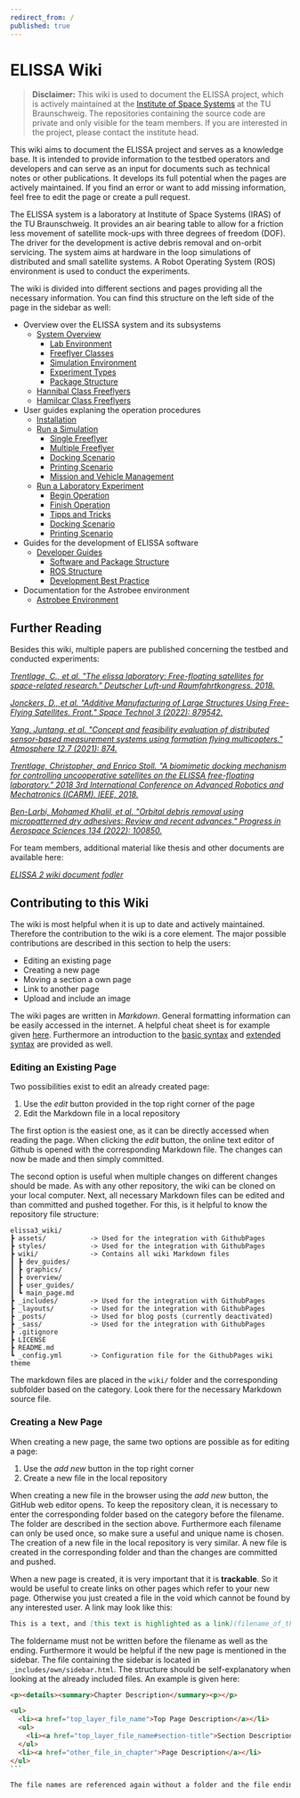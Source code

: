 ```yaml
---
redirect_from: /
published: true
---
```


# ELISSA Wiki

> **Disclaimer:** This wiki is used to document the ELISSA project, which is actively maintained at the [Institute of Space Systems](https://www.space-systems.eu) at the TU Braunschweig. The repositories containing the source code are private and only visible for the team members. If you are interested in the project, please contact the institute head.

This wiki aims to document the ELISSA project and serves as a knowledge base. It is intended to provide 
information to the testbed operators and developers and can serve as an input for documents such as technical notes or other publications. It develops its full potential when the pages are actively maintained. If you find an error or want to add missing information, feel free to edit the page or create a pull request.

The ELISSA system is a laboratory at Institute of Space Systems (IRAS) of the TU Braunschweig. It provides an air bearing
table to allow for a friction less movement of satellite mock-ups with three degrees of freedom (DOF). The driver for the
development is active debris removal and on-orbit servicing. The system aims at hardware in the loop simulations of distributed and small satellite systems. A Robot Operating System (ROS) environment is used to conduct the experiments.

The wiki is divided into different sections and pages providing all the necessary information. You can find this structure on the left side of the page in the sidebar as well:

- Overview over the ELISSA system and its subsystems
  - [System Overview](overview)
    - [Lab Environment](overview#lab-environment)
    - [Freeflyer Classes](overview#freeflyer-classes)
    - [Simulation Environment](overview#simulation-environment)
    - [Experiment Types](overview#experiment-types)
    - [Package Structure](overview#package-structure)
  - [Hannibal Class Freeflyers](hannibal)
  - [Hamilcar Class Freeflyers](hamilcar)
- User guides explaning the operation procedures
  - [Installation](installation)
  - [Run a Simulation](run_simulation)
    - [Single Freeflyer](run_simulation#single-freeflyer)
    - [Multiple Freeflyer](run_simulation#multiple-freeflyer)
    - [Docking Scenario](run_simulation#docking-scenario)
    - [Printing Scenario](run_simulation#printing-scenario)
    - [Mission and Vehicle Management](run_simulation#mission-and-vehicle-management)
  - [Run a Laboratory Experiment](run_laboratory)
    - [Begin Operation](run_laboratory#begin-operation)
    - [Finish Operation](run_laboratory#finish-operation)
    - [Tipps and Tricks](run_laboratory#tipps-and-tricks)
    - [Docking Scenario](run_laboratory#docking-scenario)
    - [Printing Scenario](run_laboratory#printing-scenario)
- Guides for the development of ELISSA software
  - [Developer Guides](dev_guides)
    - [Software and Package Structure](dev_guides#software-and-package-structure)
    - [ROS Structure](dev_guides#ros-structure)
    - [Development Best Practice](dev_guides#development-best-practice)
- Documentation for the Astrobee environment
  - [Astrobee Environment](astrobee)

## Further Reading

Besides this wiki, multiple papers are published concerning the testbed and conducted experiments:

[*Trentlage, C., et al. "The elissa laboratory: Free-floating satellites for space-related research." Deutscher Luft-und Raumfahrtkongress. 2018.*](https://www.researchgate.net/profile/Mohamed-Ben-Larbi/publication/327982192_The_ELISSA_Laboratory_Free-Floating_Satellites_for_Space-Related_Research/links/5bb1fd55299bf13e60597aed/The-ELISSA-Laboratory-Free-Floating-Satellites-for-Space-Related-Research.pdf)

[*Jonckers, D., et al. "Additive Manufacturing of Large Structures Using Free-Flying Satellites. Front." Space Technol 3 (2022): 879542.*](https://leopard.tu-braunschweig.de/servlets/MCRFileNodeServlet/dbbs_derivate_00049688/Thakur_frspt-03-879542.pdf)

[*Yang, Juntang, et al. "Concept and feasibility evaluation of distributed sensor-based measurement systems using formation flying multicopters." Atmosphere 12.7 (2021): 874.*](https://www.mdpi.com/2073-4433/12/7/874)

[*Trentlage, Christopher, and Enrico Stoll. "A biomimetic docking mechanism for controlling uncooperative satellites on the ELISSA free-floating laboratory." 2018 3rd International Conference on Advanced Robotics and Mechatronics (ICARM). IEEE, 2018.*](https://ieeexplore.ieee.org/abstract/document/8610791)

[*Ben-Larbi, Mohamed Khalil, et al. "Orbital debris removal using micropatterned dry adhesives: Review and recent advances." Progress in Aerospace Sciences 134 (2022): 100850.*](https://www.sciencedirect.com/science/article/abs/pii/S0376042122000422)

For team members, additional material like thesis and other documents are available here:

[*ELISSA 2 wiki document fodler*](https://github.com/ELISSA-IRAS/elissa_wiki/tree/master/documents)

## Contributing to this Wiki

The wiki is most helpful when it is up to date and actively maintained. Therefore the contribution to the wiki is a core element. The major possible contributions are described in this section to help the users:

- Editing an existing page
- Creating a new page
- Moving a section a own page
- Link to another page
- Upload and include an image

The wiki pages are written in *Markdown*. General formatting information can be easily accessed in the internet. A helpful cheat sheet is for example given [here](https://www.markdownguide.org/cheat-sheet). Furthermore an introduction to the [basic syntax](https://www.markdownguide.org/basic-syntax/) and [extended syntax](https://www.markdownguide.org/extended-syntax/) are provided as well. 

### Editing an Existing Page

Two possibilities exist to edit an already created page:

1. Use the *edit* button provided in the top right corner of the page
2. Edit the Markdown file in a local repository

The first option is the easiest one, as it can be directly accessed when reading the page. When clicking the *edit* button, the online text editor of Github is opened with the corresponding Markdown file. The changes can now be made and then simply committed. 

The second option is useful when multiple changes on different changes should be made. As with any other repository, the wiki can be cloned on your local computer. Next, all necessary Markdown files can be edited and than committed and pushed together. For this, is it helpful to know the repository file structure:

```
elissa3_wiki/
┣ assets/           -> Used for the integration with GithubPages
┣ styles/           -> Used for the integration with GithubPages
┣ wiki/             -> Contains all wiki Markdown files
┃ ┣ dev_guides/     
┃ ┣ graphics/
┃ ┣ overview/
┃ ┣ user_guides/
┃ ┗ main_page.md
┣ _includes/        -> Used for the integration with GithubPages
┣ _layouts/         -> Used for the integration with GithubPages
┣ _posts/           -> Used for blog posts (currently deactivated)
┣ _sass/            -> Used for the integration with GithubPages
┣ .gitignore
┣ LICENSE
┣ README.md
┗ _config.yml       -> Configuration file for the GithubPages wiki theme
```

The markdown files are placed in the `wiki/` folder and the corresponding subfolder based on the category. Look there for the necessary Markdown source file.

### Creating a New Page

When creating a new page, the same two options are possible as for editing a page:

1. Use the *add new* button in the top right corner
2. Create a new file in the local repository

When creating a new file in the browser using the *add new* button, the GitHub web editor opens. To keep the repository clean, it is necessary to enter the corresponding folder based on the category before the filename. The folder are described in the section above. Furthermore each filename can only be used once, so make sure a useful and unique name is chosen. The creation of a new file in the local repository is very similar. A new file is created in the corresponding folder and than the changes are committed and pushed. 

When a new page is created, it is very important that it is **trackable**. So it would be useful to create links on other pages which refer to your new page. Otherwise you just created a file in the void which cannot be found by any interested user. A link may look like this:

```markdown
This is a text, and [this text is highlighted as a link](filename_of_the_new_page). 
```

The foldername must not be written before the filename as well as the ending. Furthermore it would be helpful if the new page is mentioned in the sidebar. The file containing the sidebar is located in `_includes/own/sidebar.html`. The structure should be self-explanatory when looking at the already included files. An example is given here:

````html
<p><details><summary>Chapter Description</summary><p></p>

<ul>
  <li><a href="top_layer_file_name">Top Page Description</a></li>
  <ul>
    <li><a href="top_layer_file_name#section-title">Section Description</a></li>
  </ul>
  <li><a href="other_file_in_chapter">Page Description</a></li>
</ul>
```

The file names are referenced again without a folder and the file ending. Furthermore, sections can be referenced by writing the filename, a hashtag and the section title with `-` instead of spaces. Lower layer headings also use only one hashtag.

